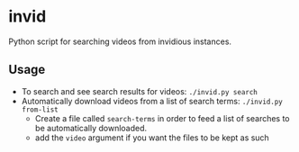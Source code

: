 # invid

Python script for searching videos from invidious instances.

## Usage

- To search and see search results for videos: `./invid.py search`
- Automatically download videos from a list of search terms: `./invid.py from-list`
	- Create a file called `search-terms` in order to feed a list of searches to be automatically downloaded.
	- add the `video` argument if you want the files to be kept as such
